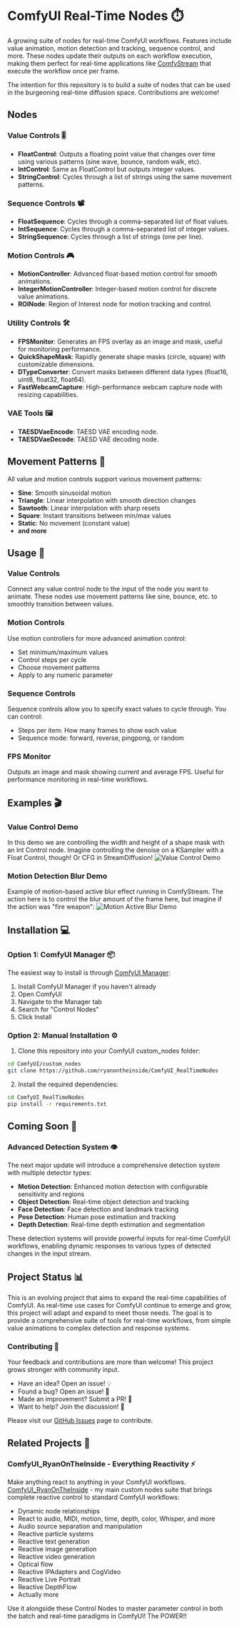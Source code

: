 # ComfyUI Real-Time Nodes ⏱️

A growing suite of nodes for real-time ComfyUI workflows. Features include value animation, motion detection and tracking, sequence control, and more. These nodes update their outputs on each workflow execution, making them perfect for real-time applications like [ComfyStream](https://github.com/yondonfu/comfystream) that execute the workflow once per frame. 

The intention for this repository is to build a suite of nodes that can be used in the burgeoning real-time diffusion space. Contributions are welcome!

## Nodes

### Value Controls 🎚️
- **FloatControl**: Outputs a floating point value that changes over time using various patterns (sine wave, bounce, random walk, etc).
- **IntControl**: Same as FloatControl but outputs integer values.
- **StringControl**: Cycles through a list of strings using the same movement patterns.

### Sequence Controls 📽️
- **FloatSequence**: Cycles through a comma-separated list of float values.
- **IntSequence**: Cycles through a comma-separated list of integer values.
- **StringSequence**: Cycles through a list of strings (one per line).

### Motion Controls 🎮
- **MotionController**: Advanced float-based motion control for smooth animations.
- **IntegerMotionController**: Integer-based motion control for discrete value animations.
- **ROINode**: Region of Interest node for motion tracking and control.

### Utility Controls 🛠️
- **FPSMonitor**: Generates an FPS overlay as an image and mask, useful for monitoring performance.
- **QuickShapeMask**: Rapidly generate shape masks (circle, square) with customizable dimensions.
- **DTypeConverter**: Convert masks between different data types (float16, uint8, float32, float64).
- **FastWebcamCapture**: High-performance webcam capture node with resizing capabilities.

### VAE Tools 🖼️
- **TAESDVaeEncode**: TAESD VAE encoding node.
- **TAESDVaeDecode**: TAESD VAE decoding node.

## Movement Patterns 🔄

All value and motion controls support various movement patterns:
- **Sine**: Smooth sinusoidal motion
- **Triangle**: Linear interpolation with smooth direction changes
- **Sawtooth**: Linear interpolation with sharp resets
- **Square**: Instant transitions between min/max values
- **Static**: No movement (constant value)
- **and more**

## Usage 📖

### Value Controls
Connect any value control node to the input of the node you want to animate. These nodes use movement patterns like sine, bounce, etc. to smoothly transition between values.

### Motion Controls
Use motion controllers for more advanced animation control:
- Set minimum/maximum values
- Control steps per cycle
- Choose movement patterns
- Apply to any numeric parameter

### Sequence Controls
Sequence controls allow you to specify exact values to cycle through. You can control:
- Steps per item: How many frames to show each value
- Sequence mode: forward, reverse, pingpong, or random

### FPS Monitor
Outputs an image and mask showing current and average FPS. Useful for performance monitoring in real-time workflows.

## Examples 🎬

### Value Control Demo
In this demo we are controlling the width and height of a shape mask with an Int Control node. Imagine controlling the denoise on a KSampler with a Float Control, though! Or CFG in StreamDiffusion!
![Value Control Demo](assets/ValueControl.gif)

### Motion Detection Blur Demo
Example of motion-based active blur effect running in ComfyStream. The action here is to control the blur amount of the frame here, but imagine if the action was "fire weapon":
![Motion Active Blur Demo](https://github.com/user-attachments/assets/e2a7a5e2-651a-4b0d-b3f9-12cb40acce04)

## Installation 💻

### Option 1: ComfyUI Manager 📦
The easiest way to install is through [ComfyUI Manager](https://github.com/ltdrdata/ComfyUI-Manager):
1. Install ComfyUI Manager if you haven't already
2. Open ComfyUI
3. Navigate to the Manager tab
4. Search for "Control Nodes"
5. Click Install

### Option 2: Manual Installation ⚙️
1. Clone this repository into your ComfyUI custom_nodes folder:
```bash
cd ComfyUI/custom_nodes
git clone https://github.com/ryanontheinside/ComfyUI_RealTimeNodes
```

2. Install the required dependencies:
```bash
cd ComfyUI_RealTimeNodes
pip install -r requirements.txt
```

## Coming Soon 🚀

### Advanced Detection System 👁️
The next major update will introduce a comprehensive detection system with multiple detector types:
- **Motion Detection**: Enhanced motion detection with configurable sensitivity and regions
- **Object Detection**: Real-time object detection and tracking
- **Face Detection**: Face detection and landmark tracking
- **Pose Detection**: Human pose estimation and tracking
- **Depth Detection**: Real-time depth estimation and segmentation

These detection systems will provide powerful inputs for real-time ComfyUI workflows, enabling dynamic responses to various types of detected changes in the input stream.

## Project Status 📊

This is an evolving project that aims to expand the real-time capabilities of ComfyUI. As real-time use cases for ComfyUI continue to emerge and grow, this project will adapt and expand to meet those needs. The goal is to provide a comprehensive suite of tools for real-time workflows, from simple value animations to complex detection and response systems.

### Contributing 🤝

Your feedback and contributions are more than welcome! This project grows stronger with community input.

- Have an idea? Open an issue! 💡
- Found a bug? Open an issue! 🐛
- Made an improvement? Submit a PR! 🎉
- Want to help? Join the discussion! 💬

Please visit our [GitHub Issues](https://github.com/ryanontheinside/ComfyUI_RealTimeNodes/issues) page to contribute.

## Related Projects 🔗

### ComfyUI_RyanOnTheInside - Everything Reactivity ⚡
Make anything react to anything in your ComfyUI workflows. [ComfyUI_RyanOnTheInside](https://github.com/ryanontheinside/ComfyUI_RyanOnTheInside) - my main custom nodes suite that brings complete reactive control to standard ComfyUI workflows:

- Dynamic node relationships
- React to audio, MIDI, motion, time, depth, color, Whisper, and more
- Audio source separation and manipulation
- Reactive particle systems
- Reactive text generation
- Reactive image generation
- Reactive video generation
- Optical flow
- Reactive IPAdapters and CogVideo
- Reactive Live Portrait
- Reactive DepthFlow
- Actually more

Use it alongside these Control Nodes to master parameter control in both the batch and real-time paradigms in ComfyUI! The POWER!!